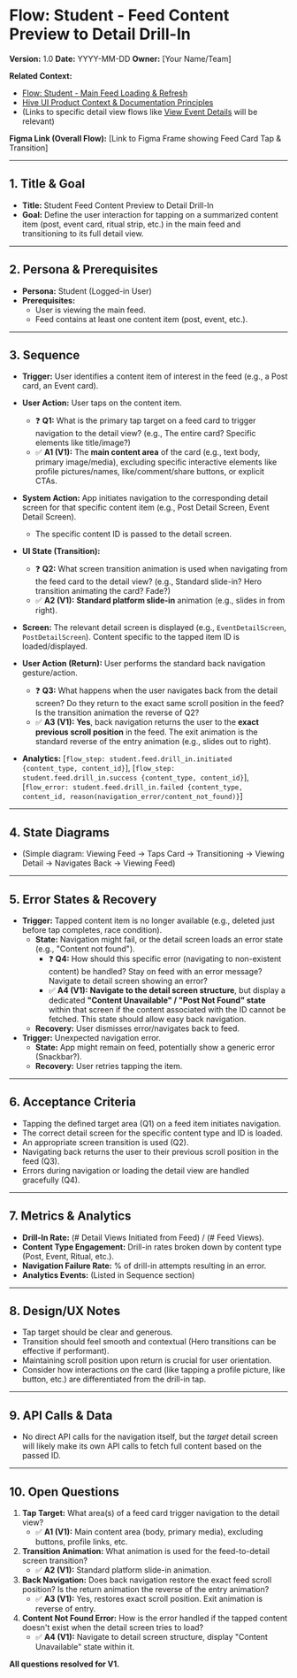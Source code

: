 # Flow: Student - Feed Content Preview to Detail Drill-In

**Version:** 1.0
**Date:** YYYY-MM-DD
**Owner:** [Your Name/Team]

**Related Context:**
*   [Flow: Student - Main Feed Loading & Refresh](./feed_loading_refresh.md)
*   [Hive UI Product Context & Documentation Principles](../../product_context.md)
*   (Links to specific detail view flows like [View Event Details](./view_event_details.md) will be relevant)

**Figma Link (Overall Flow):** [Link to Figma Frame showing Feed Card Tap & Transition]

---

## 1. Title & Goal

*   **Title:** Student Feed Content Preview to Detail Drill-In
*   **Goal:** Define the user interaction for tapping on a summarized content item (post, event card, ritual strip, etc.) in the main feed and transitioning to its full detail view.

---

## 2. Persona & Prerequisites

*   **Persona:** Student (Logged-in User)
*   **Prerequisites:**
    *   User is viewing the main feed.
    *   Feed contains at least one content item (post, event, etc.).

---

## 3. Sequence

*   **Trigger:** User identifies a content item of interest in the feed (e.g., a Post card, an Event card).
*   **User Action:** User taps on the content item.
    *   ❓ **Q1:** What is the primary tap target on a feed card to trigger navigation to the detail view? (e.g., The entire card? Specific elements like title/image?)
    *   ✅ **A1 (V1):** The **main content area** of the card (e.g., text body, primary image/media), excluding specific interactive elements like profile pictures/names, like/comment/share buttons, or explicit CTAs.
*   **System Action:** App initiates navigation to the corresponding detail screen for that specific content item (e.g., Post Detail Screen, Event Detail Screen).
    *   The specific content ID is passed to the detail screen.
*   **UI State (Transition):**
    *   ❓ **Q2:** What screen transition animation is used when navigating from the feed card to the detail view? (e.g., Standard slide-in? Hero transition animating the card? Fade?)
    *   ✅ **A2 (V1):** **Standard platform slide-in** animation (e.g., slides in from right).
*   **Screen:** The relevant detail screen is displayed (e.g., `EventDetailScreen`, `PostDetailScreen`). Content specific to the tapped item ID is loaded/displayed.
*   **User Action (Return):** User performs the standard back navigation gesture/action.
    *   ❓ **Q3:** What happens when the user navigates back from the detail screen? Do they return to the exact same scroll position in the feed? Is the transition animation the reverse of Q2?
    *   ✅ **A3 (V1):** **Yes**, back navigation returns the user to the **exact previous scroll position** in the feed. The exit animation is the standard reverse of the entry animation (e.g., slides out to right).

*   **Analytics:** [`flow_step: student.feed.drill_in.initiated {content_type, content_id}`], [`flow_step: student.feed.drill_in.success {content_type, content_id}`], [`flow_error: student.feed.drill_in.failed {content_type, content_id, reason(navigation_error/content_not_found)}`]

---

## 4. State Diagrams

*   (Simple diagram: Viewing Feed -> Taps Card -> Transitioning -> Viewing Detail -> Navigates Back -> Viewing Feed)

---

## 5. Error States & Recovery

*   **Trigger:** Tapped content item is no longer available (e.g., deleted just before tap completes, race condition).
    *   **State:** Navigation might fail, or the detail screen loads an error state (e.g., "Content not found").
        *   ❓ **Q4:** How should this specific error (navigating to non-existent content) be handled? Stay on feed with an error message? Navigate to detail screen showing an error?
        *   ✅ **A4 (V1):** **Navigate to the detail screen structure**, but display a dedicated **"Content Unavailable" / "Post Not Found" state** within that screen if the content associated with the ID cannot be fetched. This state should allow easy back navigation.
    *   **Recovery:** User dismisses error/navigates back to feed.
*   **Trigger:** Unexpected navigation error.
    *   **State:** App might remain on feed, potentially show a generic error (Snackbar?).
    *   **Recovery:** User retries tapping the item.

---

## 6. Acceptance Criteria

*   Tapping the defined target area (Q1) on a feed item initiates navigation.
*   The correct detail screen for the specific content type and ID is loaded.
*   An appropriate screen transition is used (Q2).
*   Navigating back returns the user to their previous scroll position in the feed (Q3).
*   Errors during navigation or loading the detail view are handled gracefully (Q4).

---

## 7. Metrics & Analytics

*   **Drill-In Rate:** (# Detail Views Initiated from Feed) / (# Feed Views).
*   **Content Type Engagement:** Drill-in rates broken down by content type (Post, Event, Ritual, etc.).
*   **Navigation Failure Rate:** % of drill-in attempts resulting in an error.
*   **Analytics Events:** (Listed in Sequence section)

---

## 8. Design/UX Notes

*   Tap target should be clear and generous.
*   Transition should feel smooth and contextual (Hero transitions can be effective if performant).
*   Maintaining scroll position upon return is crucial for user orientation.
*   Consider how interactions *on* the card (like tapping a profile picture, like button, etc.) are differentiated from the drill-in tap.

---

## 9. API Calls & Data

*   No direct API calls for the navigation itself, but the *target* detail screen will likely make its own API calls to fetch full content based on the passed ID.

---

## 10. Open Questions

1.  **Tap Target:** What area(s) of a feed card trigger navigation to the detail view?
    *   ✅ **A1 (V1):** Main content area (body, primary media), excluding buttons, profile links, etc.
2.  **Transition Animation:** What animation is used for the feed-to-detail screen transition?
    *   ✅ **A2 (V1):** Standard platform slide-in animation.
3.  **Back Navigation:** Does back navigation restore the exact feed scroll position? Is the return animation the reverse of the entry animation?
    *   ✅ **A3 (V1):** Yes, restores exact scroll position. Exit animation is reverse of entry.
4.  **Content Not Found Error:** How is the error handled if the tapped content doesn't exist when the detail screen tries to load?
    *   ✅ **A4 (V1):** Navigate to detail screen structure, display "Content Unavailable" state within it.

**All questions resolved for V1.** 